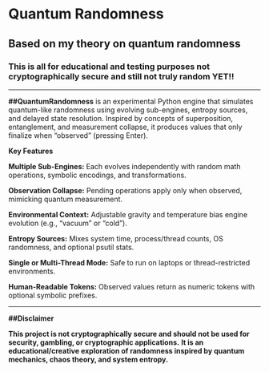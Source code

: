 #                                               Quantum Randomness

##                                   Based on my theory on quantum randomness

### This is all for educational and testing purposes not cryptographically secure and still not truly random YET!!


--------------------------------------------------------------------------------------------------------------------




**##QuantumRandomness** 
is an experimental Python engine that simulates quantum-like randomness using evolving sub-engines, 
entropy sources, and delayed state resolution. Inspired by concepts of superposition, entanglement, and measurement collapse,
it produces values that only finalize when “observed” (pressing Enter).

**Key Features**

**Multiple Sub-Engines:** Each evolves independently with random math operations, symbolic encodings, and transformations.

**Observation Collapse:** Pending operations apply only when observed, mimicking quantum measurement.

**Environmental Context:** Adjustable gravity and temperature bias engine evolution (e.g., “vacuum” or “cold”).

**Entropy Sources:** Mixes system time, process/thread counts, OS randomness, and optional psutil stats.

**Single or Multi-Thread Mode:** Safe to run on laptops or thread-restricted environments.

**Human-Readable Tokens:** Observed values return as numeric tokens with optional symbolic prefixes.

--------------------------------------------------------------------------------------------------------------------

**##Disclaimer**

**This project is not cryptographically secure and should not be used for security, gambling, or cryptographic applications.**
**It is an educational/creative exploration of randomness inspired by quantum mechanics, chaos theory, and system entropy.**
